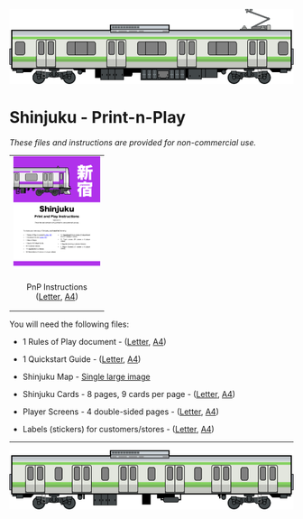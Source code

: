 ![Train Car](../images/train-car.png)

# Shinjuku - Print-n-Play

_These files and instructions are provided for non-commercial use._

| |
| --- |
| <a href="https://garykac.github.io/shinjuku/pnp/shinjuku-pnp/shinjuku-pnp-instr.pdf"><img src="shinjuku-pnp/shinjuku-pnp-instr-tn.png" height="200px"/></a> |
| <p align="center">PnP Instructions<br/>(<a href="https://garykac.github.io/shinjuku/pnp/shinjuku-pnp/shinjuku-pnp-instr.pdf">Letter</a>, <a href="https://garykac.github.io/shinjuku/pnp/shinjuku-pnp/shinjuku-pnp-instr-a4.pdf">A4</a>)</p> |

You will need the following files:

* 1 Rules of Play document - ([Letter](https://garykac.github.io/shinjuku/docs/shinjuku_rules.pdf), [A4](https://garykac.github.io/shinjuku/docs/shinjuku_rules_a4.pdf))

* 1 Quickstart Guide - ([Letter](https://garykac.github.io/shinjuku/docs/shinjuku_quickstart.pdf), [A4](https://garykac.github.io/shinjuku/docs/shinjuku_quickstart_a4.pdf))

* Shinjuku Map - [Single large image](https://garykac.github.io/shinjuku/pnp/shinjuku-pnp/map-color.jpg)

* Shinjuku Cards - 8 pages, 9 cards per page - ([Letter](https://garykac.github.io/shinjuku/pnp/shinjuku-pnp/cards-color.pdf), [A4](https://garykac.github.io/shinjuku/pnp/shinjuku-pnp/cards-color-a4.pdf))

* Player Screens - 4 double-sided pages - ([Letter](https://garykac.github.io/shinjuku/pnp/shinjuku-pnp/screens.pdf), [A4](https://garykac.github.io/shinjuku/pnp/shinjuku-pnp/screens-a4.pdf))

* Labels (stickers) for customers/stores - ([Letter](https://garykac.github.io/shinjuku/pnp/shinjuku-pnp/stickers.pdf), [A4](https://garykac.github.io/shinjuku/pnp/shinjuku-pnp/stickers-a4.pdf))

<hr/>

![Train Car](../images/train-car-6.png)
